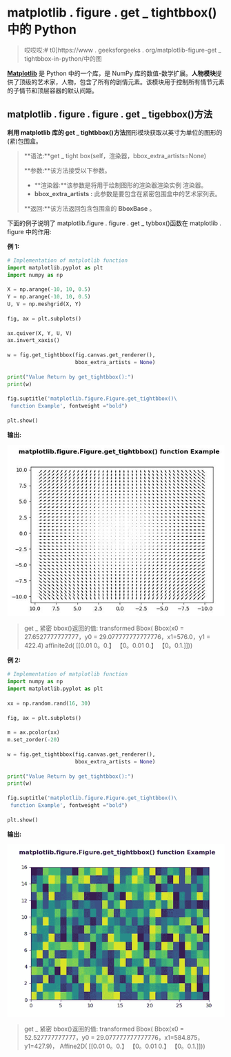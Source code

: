 # matplotlib . figure . get _ tightbbox()中的 Python

> 哎哎哎:# t0]https://www . geeksforgeeks . org/matplotlib-figure-get _ tightbbox-in-python/中的图

**[Matplotlib](https://www.geeksforgeeks.org/python-introduction-matplotlib/)** 是 Python 中的一个库，是 NumPy 库的数值-数学扩展。**人物模块**提供了顶级的艺术家，人物，包含了所有的剧情元素。该模块用于控制所有情节元素的子情节和顶层容器的默认间距。

## matplotlib . figure . figure . get _ tigebbox()方法

**利用 matplotlib 库的 get _ tightbbox()方法**图形模块获取以英寸为单位的图形的(紧)包围盒。

> **语法:**get _ tight box(self，渲染器，bbox_extra_artists=None)
> 
> **参数:**该方法接受以下参数。
> 
> *   **渲染器:**该参数是将用于绘制图形的渲染器渲染实例
>     渲染器。
> *   **bbox_extra_artists :** 此参数是要包含在紧密包围盒中的艺术家列表。
> 
> **返回:**该方法返回包含包围盒的 **BboxBase** 。

下面的例子说明了 matplotlib.figure . figure . get _ tybbox()函数在 matplotlib . figure 中的作用:

**例 1:**

```py
# Implementation of matplotlib function
import matplotlib.pyplot as plt
import numpy as np

X = np.arange(-10, 10, 0.5)
Y = np.arange(-10, 10, 0.5)
U, V = np.meshgrid(X, Y)

fig, ax = plt.subplots()

ax.quiver(X, Y, U, V)
ax.invert_xaxis()

w = fig.get_tightbbox(fig.canvas.get_renderer(),
                      bbox_extra_artists = None)

print("Value Return by get_tightbbox():")
print(w)

fig.suptitle('matplotlib.figure.Figure.get_tightbbox()\
 function Example', fontweight ="bold") 

plt.show()
```

**输出:**

![](img/8233f3c0e860f95c91c875af5a60e9c3.png)

> get _ 紧密 bbox()返回的值:
> transformed Bbox(
> Bbox(x0 = 27.6527777777777，y0 = 29.077777777777776，x1=576.0，y1 = 422.4)
> affinite2d(
> [[0.01 0。0.】
> 【0。0.01 0.】
> 【0。0.1.]]))

**例 2:**

```py
# Implementation of matplotlib function 
import numpy as np 
import matplotlib.pyplot as plt 

xx = np.random.rand(16, 30) 

fig, ax = plt.subplots() 

m = ax.pcolor(xx) 
m.set_zorder(-20) 

w = fig.get_tightbbox(fig.canvas.get_renderer(),
                      bbox_extra_artists = None)

print("Value Return by get_tightbbox():")
print(w)

fig.suptitle('matplotlib.figure.Figure.get_tightbbox()\
 function Example', fontweight ="bold") 

plt.show()
```

**输出:**

![](img/42deb481ffd6f13c06051b28279331ce.png)

> get _ 紧密 bbox()返回的值:
> transformed Bbox(
> Bbox(x0 = 52.527777777777，y0 = 29.077777777777776，x1=584.875，y1=427.9)，
> Affine2D(
> [[0.01 0。0.】
> 【0。0.01 0.】
> 【0。0.1.]]))